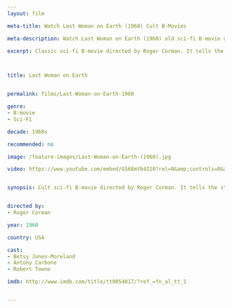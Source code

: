 ```yaml
---
layout: film

meta-title: Watch Last Woman on Earth (1960) Cult B-Movies

meta-description: Watch Last Woman on Earth (1960) old sci-fi B-movie directed by Roger Corman. Classic cult B-movies at La filmothèque.

excerpt: Classic sci-fi B-movie directed by Roger Corman. It tells the story of the only three survivors of a strange apocalypse which has wiped out all human life on earth.



title: Last Woman on Earth


permalink: films/Last-Woman-on-Earth-1960

genre:
- B-movie
- Sci-Fi

decade: 1960s

recommended: no

image: /feature-images/Last-Woman-on-Earth-(1960).jpg

video: https://www.youtube.com/embed/GS68mYb4I10?rel=0&amp;controls=0&amp;showinfo=0


synopsis: Cult sci-fi B-movie directed by Roger Corman. It tells the story of the only three survivors of a strange apocalypse which has wiped out all human life on earth.


directed by:
- Roger Corman

year: 1960

country: USA

cast:
- Betsy Jones-Moreland
- Antony Carbone
- Robert Towne

imdb: http://www.imdb.com/title/tt0054017/?ref_=fn_al_tt_1


---
```

